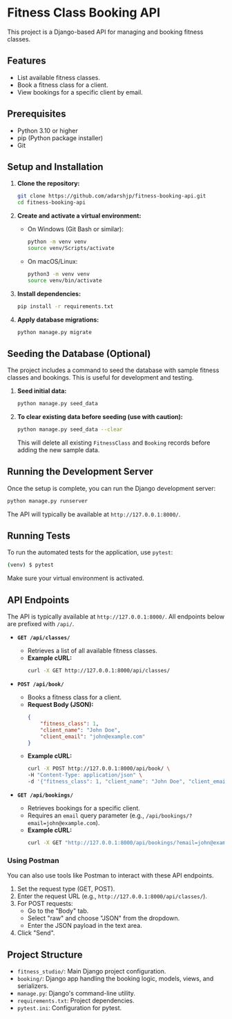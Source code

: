 # Fitness Class Booking API

This project is a Django-based API for managing and booking fitness classes.

## Features

*   List available fitness classes.
*   Book a fitness class for a client.
*   View bookings for a specific client by email.

## Prerequisites

*   Python 3.10 or higher
*   pip (Python package installer)
*   Git

## Setup and Installation

1.  **Clone the repository:**
    ```bash
    git clone https://github.com/adarshjp/fitness-booking-api.git
    cd fitness-booking-api
    ```

2.  **Create and activate a virtual environment:**
    *   On Windows (Git Bash or similar):
        ```bash
        python -m venv venv
        source venv/Scripts/activate
        ```
    *   On macOS/Linux:
        ```bash
        python3 -m venv venv
        source venv/bin/activate
        ```

3.  **Install dependencies:**
    ```bash
    pip install -r requirements.txt
    ```

4.  **Apply database migrations:**
    ```bash
    python manage.py migrate
    ```
## Seeding the Database (Optional)

The project includes a command to seed the database with sample fitness classes and bookings. This is useful for development and testing.

1.  **Seed initial data:**
    ```bash
    python manage.py seed_data
    ```

2.  **To clear existing data before seeding (use with caution):**
    ```bash
    python manage.py seed_data --clear
    ```
    This will delete all existing `FitnessClass` and `Booking` records before adding the new sample data.

## Running the Development Server

Once the setup is complete, you can run the Django development server:

```bash
python manage.py runserver
```

The API will typically be available at `http://127.0.0.1:8000/`.

## Running Tests

To run the automated tests for the application, use `pytest`:

```bash
(venv) $ pytest
```

Make sure your virtual environment is activated.

## API Endpoints

The API is typically available at `http://127.0.0.1:8000/`. All endpoints below are prefixed with `/api/`.

*   **`GET /api/classes/`**
    *   Retrieves a list of all available fitness classes.
    *   **Example cURL:**
        ```bash
        curl -X GET http://127.0.0.1:8000/api/classes/
        ```

*   **`POST /api/book/`**
    *   Books a fitness class for a client.
    *   **Request Body (JSON):**
        ```json
        {
            "fitness_class": 1,
            "client_name": "John Doe",
            "client_email": "john@example.com"
        }
        ```
    *   **Example cURL:**
        ```bash
        curl -X POST http://127.0.0.1:8000/api/book/ \
        -H "Content-Type: application/json" \
        -d '{"fitness_class": 1, "client_name": "John Doe", "client_email": "john@example.com"}'
        ```

*   **`GET /api/bookings/`**
    *   Retrieves bookings for a specific client.
    *   Requires an `email` query parameter (e.g., `/api/bookings/?email=john@example.com`).
    *   **Example cURL:**
        ```bash
        curl -X GET "http://127.0.0.1:8000/api/bookings/?email=john@example.com"
        ```

### Using Postman

You can also use tools like Postman to interact with these API endpoints.

1.  Set the request type (GET, POST).
2.  Enter the request URL (e.g., `http://127.0.0.1:8000/api/classes/`).
3.  For POST requests:
    *   Go to the "Body" tab.
    *   Select "raw" and choose "JSON" from the dropdown.
    *   Enter the JSON payload in the text area.
4.  Click "Send".

## Project Structure

*   `fitness_studio/`: Main Django project configuration.
*   `booking/`: Django app handling the booking logic, models, views, and serializers.
*   `manage.py`: Django's command-line utility.
*   `requirements.txt`: Project dependencies.
*   `pytest.ini`: Configuration for pytest.